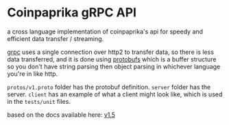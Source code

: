 # Coinpaprika gRPC API

a cross language implementation of coinpaprika's api for speedy and efficient data transfer / streaming.

[grpc](https://grpc.io/) uses a single connection over http2 to transfer data, so there is less data transferred, and it is done using [protobufs](https://developers.google.com/protocol-buffers/docs/overview) which is a buffer structure so you don't have string parsing then object parsing in whichever language you're in like http.

`protos/v1.proto` folder has the protobuf definition. `server` folder has the server. `client` has an example of what a client might look like, which is used in the `tests/unit` files.

based on the docs available here: [v1.5](https://api.coinpaprika.com/)
